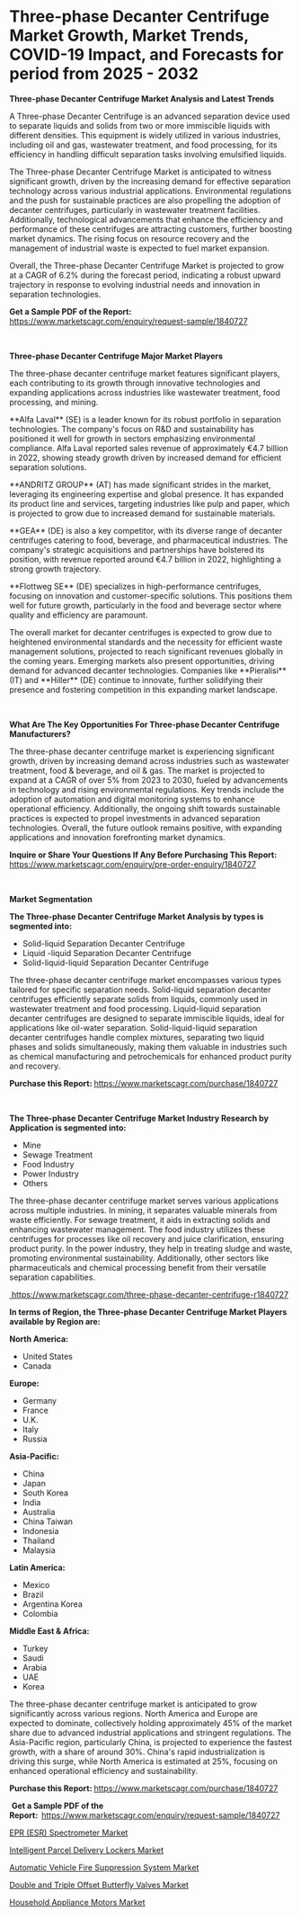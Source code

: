 <p><h1>Three-phase Decanter Centrifuge Market Growth, Market Trends, COVID-19 Impact, and Forecasts for period from 2025 - 2032</h1></p><p><strong>Three-phase Decanter Centrifuge Market Analysis and Latest Trends</strong></p>
<p><p>A Three-phase Decanter Centrifuge is an advanced separation device used to separate liquids and solids from two or more immiscible liquids with different densities. This equipment is widely utilized in various industries, including oil and gas, wastewater treatment, and food processing, for its efficiency in handling difficult separation tasks involving emulsified liquids.</p><p>The Three-phase Decanter Centrifuge Market is anticipated to witness significant growth, driven by the increasing demand for effective separation technology across various industrial applications. Environmental regulations and the push for sustainable practices are also propelling the adoption of decanter centrifuges, particularly in wastewater treatment facilities. Additionally, technological advancements that enhance the efficiency and performance of these centrifuges are attracting customers, further boosting market dynamics. The rising focus on resource recovery and the management of industrial waste is expected to fuel market expansion. </p><p>Overall, the Three-phase Decanter Centrifuge Market is projected to grow at a CAGR of 6.2% during the forecast period, indicating a robust upward trajectory in response to evolving industrial needs and innovation in separation technologies.</p></p>
<p><strong>Get a Sample PDF of the Report:&nbsp;</strong> <a href="https://www.marketscagr.com/enquiry/request-sample/1840727?utm_campaign=2004&utm_medium=2&utm_source=Github&utm_content=ia&utm_term=12042025&utm_id=three-phase-decanter-centrifuge">https://www.marketscagr.com/enquiry/request-sample/1840727</a></p>
<p>&nbsp;</p>
<p><strong>Three-phase Decanter Centrifuge Major Market Players</strong></p>
<p><p>The three-phase decanter centrifuge market features significant players, each contributing to its growth through innovative technologies and expanding applications across industries like wastewater treatment, food processing, and mining.</p><p>**Alfa Laval** (SE) is a leader known for its robust portfolio in separation technologies. The company's focus on R&D and sustainability has positioned it well for growth in sectors emphasizing environmental compliance. Alfa Laval reported sales revenue of approximately €4.7 billion in 2022, showing steady growth driven by increased demand for efficient separation solutions.</p><p>**ANDRITZ GROUP** (AT) has made significant strides in the market, leveraging its engineering expertise and global presence. It has expanded its product line and services, targeting industries like pulp and paper, which is projected to grow due to increased demand for sustainable materials.</p><p>**GEA** (DE) is also a key competitor, with its diverse range of decanter centrifuges catering to food, beverage, and pharmaceutical industries. The company's strategic acquisitions and partnerships have bolstered its position, with revenue reported around €4.7 billion in 2022, highlighting a strong growth trajectory.</p><p>**Flottweg SE** (DE) specializes in high-performance centrifuges, focusing on innovation and customer-specific solutions. This positions them well for future growth, particularly in the food and beverage sector where quality and efficiency are paramount.</p><p>The overall market for decanter centrifuges is expected to grow due to heightened environmental standards and the necessity for efficient waste management solutions, projected to reach significant revenues globally in the coming years. Emerging markets also present opportunities, driving demand for advanced decanter technologies. Companies like **Pieralisi** (IT) and **Hiller** (DE) continue to innovate, further solidifying their presence and fostering competition in this expanding market landscape.</p></p>
<p>&nbsp;</p>
<p><strong>What Are The Key Opportunities For Three-phase Decanter Centrifuge Manufacturers?</strong></p>
<p><p>The three-phase decanter centrifuge market is experiencing significant growth, driven by increasing demand across industries such as wastewater treatment, food & beverage, and oil & gas. The market is projected to expand at a CAGR of over 5% from 2023 to 2030, fueled by advancements in technology and rising environmental regulations. Key trends include the adoption of automation and digital monitoring systems to enhance operational efficiency. Additionally, the ongoing shift towards sustainable practices is expected to propel investments in advanced separation technologies. Overall, the future outlook remains positive, with expanding applications and innovation forefronting market dynamics.</p></p>
<p><strong>Inquire or Share Your Questions If Any Before Purchasing This Report:</strong> <a href="https://www.marketscagr.com/enquiry/pre-order-enquiry/1840727?utm_campaign=2004&utm_medium=2&utm_source=Github&utm_content=ia&utm_term=12042025&utm_id=three-phase-decanter-centrifuge">https://www.marketscagr.com/enquiry/pre-order-enquiry/1840727</a></p>
<p>&nbsp;</p>
<p><strong>Market Segmentation</strong></p>
<p><strong>The Three-phase Decanter Centrifuge Market Analysis by types is segmented into:</strong></p>
<p><ul><li>Solid-liquid Separation Decanter Centrifuge</li><li>Liquid -liquid Separation Decanter Centrifuge</li><li>Solid-liquid-liquid Separation Decanter Centrifuge</li></ul></p>
<p><p>The three-phase decanter centrifuge market encompasses various types tailored for specific separation needs. Solid-liquid separation decanter centrifuges efficiently separate solids from liquids, commonly used in wastewater treatment and food processing. Liquid-liquid separation decanter centrifuges are designed to separate immiscible liquids, ideal for applications like oil-water separation. Solid-liquid-liquid separation decanter centrifuges handle complex mixtures, separating two liquid phases and solids simultaneously, making them valuable in industries such as chemical manufacturing and petrochemicals for enhanced product purity and recovery.</p></p>
<p><strong>Purchase this Report:&nbsp;</strong><a href="https://www.marketscagr.com/purchase/1840727?utm_campaign=2004&utm_medium=2&utm_source=Github&utm_content=ia&utm_term=12042025&utm_id=three-phase-decanter-centrifuge">https://www.marketscagr.com/purchase/1840727</a></p>
<p>&nbsp;</p>
<p><strong>The Three-phase Decanter Centrifuge Market Industry Research by Application is segmented into:</strong></p>
<p><ul><li>Mine</li><li>Sewage Treatment</li><li>Food Industry</li><li>Power Industry</li><li>Others</li></ul></p>
<p><p>The three-phase decanter centrifuge market serves various applications across multiple industries. In mining, it separates valuable minerals from waste efficiently. For sewage treatment, it aids in extracting solids and enhancing wastewater management. The food industry utilizes these centrifuges for processes like oil recovery and juice clarification, ensuring product purity. In the power industry, they help in treating sludge and waste, promoting environmental sustainability. Additionally, other sectors like pharmaceuticals and chemical processing benefit from their versatile separation capabilities.</p></p>
<p><a href="https://www.marketscagr.com/three-phase-decanter-centrifuge-r1840727?utm_campaign=2004&utm_medium=2&utm_source=Github&utm_content=ia&utm_term=12042025&utm_id=three-phase-decanter-centrifuge">&nbsp;https://www.marketscagr.com/three-phase-decanter-centrifuge-r1840727</a></p>
<p><strong>In terms of Region, the Three-phase Decanter Centrifuge Market Players available by Region are:</strong></p>
<p>
    <p> <strong> North America: </strong>
        <ul>
            <li>United States</li>
            <li>Canada</li>
        </ul>
        </p> 
    <p> <strong> Europe: </strong>
        <ul>
            <li>Germany</li>
            <li>France</li>
            <li>U.K.</li>
            <li>Italy</li>
            <li>Russia</li>
        </ul>
        </p> 
    <p> <strong> Asia-Pacific: </strong>
        <ul>
            <li>China</li>
            <li>Japan</li>
            <li>South Korea</li>
            <li>India</li>
            <li>Australia</li>
            <li>China Taiwan</li>
            <li>Indonesia</li>
            <li>Thailand</li>
            <li>Malaysia</li>
        </ul>
        </p> 
    <p> <strong> Latin America: </strong>
        <ul>
            <li>Mexico</li>
            <li>Brazil</li>
            <li>Argentina Korea</li>
            <li>Colombia</li>
        </ul>
        </p> 
    <p> <strong> Middle East & Africa: </strong>
        <ul>
            <li>Turkey</li>
            <li>Saudi</li>
            <li>Arabia</li>
            <li>UAE</li>
            <li>Korea</li>
        </ul>
    </p>
    </p>
<p><p>The three-phase decanter centrifuge market is anticipated to grow significantly across various regions. North America and Europe are expected to dominate, collectively holding approximately 45% of the market share due to advanced industrial applications and stringent regulations. The Asia-Pacific region, particularly China, is projected to experience the fastest growth, with a share of around 30%. China's rapid industrialization is driving this surge, while North America is estimated at 25%, focusing on enhanced operational efficiency and sustainability.</p></p>
<p><strong>Purchase this Report: </strong><a href="https://www.marketscagr.com/purchase/1840727?utm_campaign=2004&utm_medium=2&utm_source=Github&utm_content=ia&utm_term=12042025&utm_id=three-phase-decanter-centrifuge">https://www.marketscagr.com/purchase/1840727</a></p>
<p>&nbsp;<strong>Get a Sample PDF of the Report:&nbsp;&nbsp;</strong><a href="https://www.marketscagr.com/enquiry/request-sample/1840727?utm_campaign=2004&utm_medium=2&utm_source=Github&utm_content=ia&utm_term=12042025&utm_id=three-phase-decanter-centrifuge">https://www.marketscagr.com/enquiry/request-sample/1840727</a></p>
<p><strong></strong></p>
<p><p><a href="https://github.com/lalkobrinarb/Market-Research-Report-List-1/blob/main/epr-esr-spectrometer-market.md?utm_campaign=2004&utm_medium=2&utm_source=Github&utm_content=ia&utm_term=12042025&utm_id=three-phase-decanter-centrifuge">EPR (ESR) Spectrometer Market</a></p><p><a href="https://github.com/variothonia/Market-Research-Report-List-1/blob/main/intelligent-parcel-delivery-lockers-market.md?utm_campaign=2004&utm_medium=2&utm_source=Github&utm_content=ia&utm_term=12042025&utm_id=three-phase-decanter-centrifuge">Intelligent Parcel Delivery Lockers Market</a></p><p><a href="https://github.com/hutchkloor4x/Market-Research-Report-List-1/blob/main/automatic-vehicle-fire-suppression-system-market.md?utm_campaign=2004&utm_medium=2&utm_source=Github&utm_content=ia&utm_term=12042025&utm_id=three-phase-decanter-centrifuge">Automatic Vehicle Fire Suppression System Market</a></p><p><a href="https://github.com/berkemiars2j/Market-Research-Report-List-1/blob/main/double-and-triple-offset-butterfly-valves-market.md?utm_campaign=2004&utm_medium=2&utm_source=Github&utm_content=ia&utm_term=12042025&utm_id=three-phase-decanter-centrifuge">Double and Triple Offset Butterfly Valves Market</a></p><p><a href="https://github.com/kimanyuzuga/Market-Research-Report-List-1/blob/main/household-appliance-motors-market.md?utm_campaign=2004&utm_medium=2&utm_source=Github&utm_content=ia&utm_term=12042025&utm_id=three-phase-decanter-centrifuge">Household Appliance Motors Market</a></p></p>